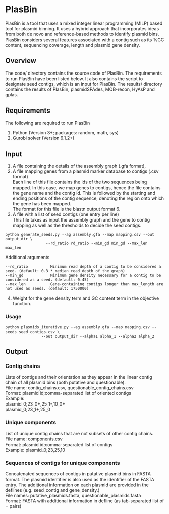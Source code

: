 # PlasBin
PlasBin is a tool that uses a mixed integer linear programming (MILP) based tool for plasmid binning. It uses a hybrid approach that incorporates ideas from both de novo and reference-based methods to identify plasmid bins. PlasBin considers several features associated with a contig such as
its %GC content, sequencing coverage, length and plasmid gene density.

## Overview
The code/ directory contains the source code of PlasBin. The requirements to run PlasBin have been listed below. It also contains the script to designate seed contigs, which is an input for PlasBin. The results/ directory contains the results of PlasBin, plasmidSPAdes, MOB-recon, HyAsP and gplas.

## Requirements
The following are required to run PlasBin
1. Python (Version 3+; packages: random, math, sys)
2. Gurobi solver (Version 9.1.2+)

## Input
1. A file containing the details of the assembly graph (.gfa format), 
2. A file mapping genes from a plasmid marker database to contigs (.csv format)<br/>
Each line of this file contains the ids of the two sequences being mapped. In this case, we map genes to contigs, hence the file contains the gene name and the contig id. This is followed by the starting and ending positions of the contig sequence, denoting the region onto which the gene has been mapped.<br/>
The format for this file is the blastn output format 6. <br/>
3. A file with a list of seed contigs (one entry per line)<br/>
This file takes as input the assembly graph and the gene to contig mapping as well as the thresholds to decide the seed contigs. 
```
python generate_seeds.py --ag assembly.gfa --map mapping.csv --out output_dir \
				  --rd_ratio rd_ratio --min_gd min_gd --max_len max_len

```
Additional arguments
```
--rd_ratio          Minimum read depth of a contig to be considered a seed. (default: 0.3 * median read depth of the graph)
--min_gd	     	Minimum gene density necessary for a contig to be considered as a seed. (default: 0.45)                              
--max_len           Gene-containing contigs longer than max_length are not used as seeds. (default: 1750000)
```
4. Weight for the gene density term and GC content term in the objective function.

### Usage
```
python plasmids_iterative.py --ag assembly.gfa --map mapping.csv --seeds seed_contigs.csv \
				--out output_dir --alpha1 alpha_1 --alpha2 alpha_2 
```

## Output
### Contig chains
Lists of contigs and their orientation as they appear in the linear contig chain of all plasmid bins (both putative and questionable).<br/>
File name: contig_chains.csv, questionable_contig_chains.csv<br/>
Format: plasmid id;comma-separated list of oriented contigs<br/>
Example: <br/>
plasmid_0;23_0+,25_1-,10_0+<br/>
plasmid_0;23_1+,25_0<br/>


### Unique components
List of unique contig chains that are not subsets of other contig chains. </br>
File name: components.csv<br/>
Format: plasmid id;comma-separated list of contigs<br/>
Example: plasmid_0;23,25,10<br/>


### Sequences of contigs for unique components<br/>
Concatenated sequences of contigs in putative plasmid bins in FASTA format. The plasmid identifier is also used as the identifier of the FASTA entry. The additional information on each plasmid are provided in the deflines (e.g. seed_contig and gene_density.)<br/>
File names: putative_plasmids.fasta, questionable_plasmids.fasta<br/>
Format: FASTA with additional information in defline (as tab-separated list of <property>=<value> pairs)<br/>
